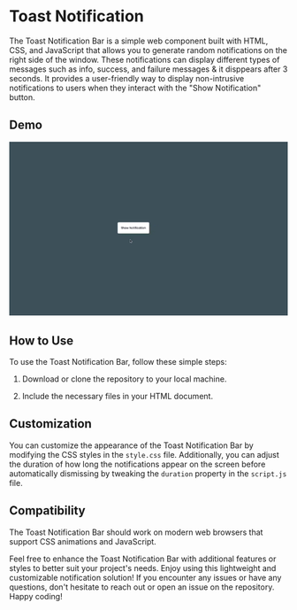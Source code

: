 # Toast Notification

The Toast Notification Bar is a simple web component built with HTML, CSS, and JavaScript that allows you to generate random notifications on the right side of the window. These notifications can display different types of messages such as info, success, and failure messages & it disppears after 3 seconds. It provides a user-friendly way to display non-intrusive notifications to users when they interact with the "Show Notification" button.

## Demo

![Demo](./asset/demo.gif)

## How to Use

To use the Toast Notification Bar, follow these simple steps:

1. Download or clone the repository to your local machine.

2. Include the necessary files in your HTML document.

## Customization

You can customize the appearance of the Toast Notification Bar by modifying the CSS styles in the `style.css` file. Additionally, you can adjust the duration of how long the notifications appear on the screen before automatically dismissing by tweaking the `duration` property in the `script.js` file.

## Compatibility

The Toast Notification Bar should work on modern web browsers that support CSS animations and JavaScript.

Feel free to enhance the Toast Notification Bar with additional features or styles to better suit your project's needs. Enjoy using this lightweight and customizable notification solution! If you encounter any issues or have any questions, don't hesitate to reach out or open an issue on the repository. Happy coding!
